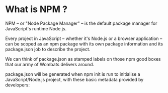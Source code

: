 # What is NPM ?

NPM – or "Node Package Manager" – is the default package manager for JavaScript's runtime Node.js.

Every project in JavaScript – whether it's Node.js or a browser application – can be scoped as an npm package with its own package information and its package.json job to describe the project.

We can think of package.json as stamped labels on those npm good boxes that our army of Wombats delivers around.

package.json will be generated when npm init is run to initialise a JavaScript/Node.js project, with these basic metadata provided by developers:
